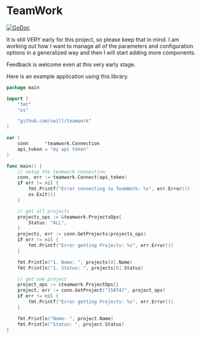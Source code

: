 TeamWork
========
[![GoDoc](https://godoc.org/github.com/swill/teamwork?status.svg)](https://godoc.org/github.com/swill/teamwork)

It is still VERY early for this project, so please keep that in mind.  I am working out how I want to manage all of the parameters and configuration options in a generalized way and then I will start adding more components.

Feedback is welcome even at this very early stage.

Here is an example application using this library.
```go
package main

import (
	"fmt"
	"os"

	"github.com/swill/teamwork"
)

var (
	conn      *teamwork.Connection
	api_token = "my api token"
)

func main() {
	// setup the teamwork connection
	conn, err := teamwork.Connect(api_token)
	if err != nil {
		fmt.Printf("Error connecting to TeamWork: %s", err.Error())
		os.Exit(1)
	}

	// get all projects
	projects_ops := &teamwork.ProjectsOps{
		Status: "ALL",
	}
	projects, err := conn.GetProjects(projects_ops)
	if err != nil {
		fmt.Printf("Error getting Projects: %s", err.Error())
	}

	fmt.Println("1. Name: ", projects[0].Name)
	fmt.Println("1. Status: ", projects[0].Status)

	// get one project
	project_ops := &teamwork.ProjectOps{}
	project, err := conn.GetProject("158747", project_ops)
	if err != nil {
		fmt.Printf("Error getting Projects: %s", err.Error())
	}

	fmt.Println("Name: ", project.Name)
	fmt.Println("Status: ", project.Status)
}
```